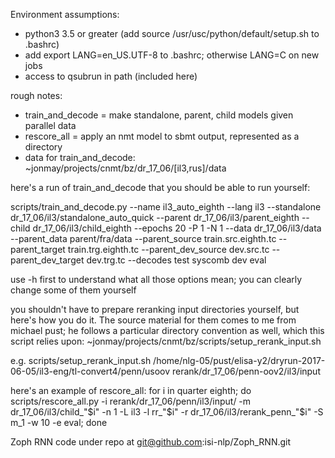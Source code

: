 Environment assumptions:

* python3 3.5 or greater (add source /usr/usc/python/default/setup.sh to .bashrc)
* add export LANG=en_US.UTF-8 to .bashrc; otherwise LANG=C on new jobs
* access to qsubrun in path (included here)

rough notes:

* train_and_decode = make standalone, parent, child models given parallel data
* rescore_all = apply an nmt model to sbmt output, represented as a directory
* data for train_and_decode: ~jonmay/projects/cnmt/bz/dr_17_06/[il3,rus]/data

here's a run of train_and_decode that you should be able to run yourself:

scripts/train_and_decode.py --name il3_auto_eighth --lang il3 --standalone dr_17_06/il3/standalone_auto_quick --parent dr_17_06/il3/parent_eighth --child dr_17_06/il3/child_eighth --epochs 20 -P 1 -N 1 --data dr_17_06/il3/data --parent_data parent/fra/data --parent_source train.src.eighth.tc --parent_target train.trg.eighth.tc --parent_dev_source dev.src.tc --parent_dev_target dev.trg.tc --decodes test syscomb dev eval


use -h first to understand what all those options mean; you can clearly change some of them yourself

you shouldn't have to prepare reranking input directories yourself, but here's how you do it. The source material for them comes to me from michael pust; he follows a particular directory convention as well, which this script relies upon: ~jonmay/projects/cnmt/bz/scripts/setup_rerank_input.sh <inputdir> <outputdir>


e.g.  scripts/setup_rerank_input.sh /home/nlg-05/pust/elisa-y2/dryrun-2017-06-05/il3-eng/tl-convert4/penn/usoov rerank/dr_17_06/penn-oov2/il3/input

here's an example of rescore_all: for i in quarter eighth; do scripts/rescore_all.py -i rerank/dr_17_06/penn/il3/input/ -m dr_17_06/il3/child_"$i" -n 1 -L il3 -l rr_"$i" -r dr_17_06/il3/rerank_penn_"$i" -S m_1 -w 10 -e eval; done


Zoph RNN code under repo at git@github.com:isi-nlp/Zoph_RNN.git